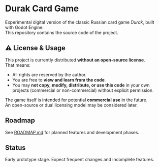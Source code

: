 # Durak Card Game

Experimental digital version of the classic Russian card game *Durak*, built with Godot Engine.  
This repository contains the source code of the project.

## ⚠ License & Usage

This project is currently distributed **without an open-source license**.  
That means:

- All rights are reserved by the author.
- You are free to **view and learn from the code**.
- You may **not copy, modify, distribute, or use this code** in your own projects (commercial or non-commercial) without explicit permission.

The game itself is intended for potential **commercial use** in the future.  
An open-source or dual licensing model may be considered later.

## Roadmap

See [ROADMAP.md](ROADMAP.md) for planned features and development phases.

## Status

Early prototype stage. Expect frequent changes and incomplete features.
